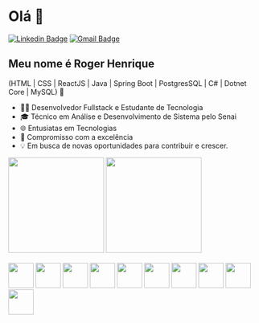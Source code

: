 
<h1>Olá 👋</h1>

[![Linkedin Badge](https://img.shields.io/badge/-LinkedIn-6633cc?style=flat-square&logo=Linkedin&logoColor=white&link=https://www.linkedin.com/in/fernanda-kipper-5958a61a9/)](https://www.linkedin.com/in/roger-henrique-958587291/)
[![Gmail Badge](https://img.shields.io/badge/-rogerhenriquediegoli@gmail.com-6633cc?style=flat-square&logo=Gmail&logoColor=white&link=mailto:rogerhenriquediegoli@gmail.com)](mailto:rogerhenriquediegoli@gmail.com)


## Meu nome é Roger Henrique
(HTML | CSS | ReactJS | Java | Spring Boot | PostgresSQL | C# | Dotnet Core | MySQL) 🚀


- 👩‍💻 Desenvolvedor Fullstack e Estudante de Tecnologia
- 🎓 Técnico em Análise e Desenvolvimento de Sistema pelo Senai
- 🌐 Entusiatas em Tecnologias
- 🤝 Compromisso com a excelência
- 💡  Em busca de novas oportunidades para contribuir e crescer.

<div align="left">
  <img height="190em" src="https://github-readme-stats.vercel.app/api/top-langs/?username=rogerhenriquediegoli&layout=compact&hide_border=false&title_color=cc00ff&text_color=ffffff&bg_color=0d1117" />
  <img  height="190em" src="https://github-readme-stats-ten-gilt.vercel.app/api?username=rogerhenriquediegoli&show_icons=true&layout=compact&hide_border=false&title_color=cc00ff&text_color=ffffff&bg_color=0d1117" >
 </div>
  <br/>
  <div>
    <img height='50em' src="https://cdn.worldvectorlogo.com/logos/html-1.svg">
    <img height='50em' src='https://cdn.worldvectorlogo.com/logos/css-3.svg'>
    <img height='50em' src="https://cdn.worldvectorlogo.com/logos/logo-javascript.svg">
    <img height='50em' src="https://cdn.worldvectorlogo.com/logos/react-2.svg">
    <img height='50em' src='https://cdn.worldvectorlogo.com/logos/java-4.svg'>
    <img height='50em' src='https://cdn.worldvectorlogo.com/logos/spring-boot-1.svg'>
    <img height='50em' src='https://cdn.worldvectorlogo.com/logos/c--4.svg'>
    <img height='50em' src='https://cdn.worldvectorlogo.com/logos/dot-net-core-7.svg'>
    <img height='50em' src='https://cdn.worldvectorlogo.com/logos/mysql-logo-pure.svg'>
    <img height='50em' src='https://cdn.worldvectorlogo.com/logos/postgresql.svg'>
  </div>


